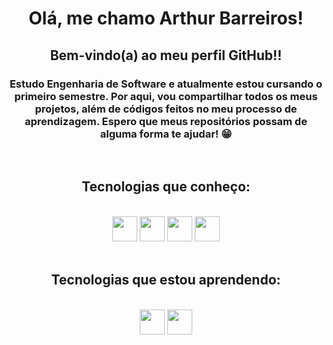 <div align="center">
<div align="center">  
    <h1>Olá, me chamo Arthur Barreiros!</h1>
</div>

<div align="center">  
    <h2>Bem-vindo(a) ao meu perfil GitHub!!</h2>
    <h3>Estudo Engenharia de Software e atualmente estou cursando o primeiro semestre. Por aqui, vou compartilhar todos os meus projetos, além de códigos feitos no meu processo de aprendizagem. Espero que meus repositórios possam de alguma forma te ajudar! 😁 </h3>
</div>

<br>
<div align="center">  
    <h2>Tecnologias que conheço: </h2>
</div>
<br>
<img width="40" height="40" src="https://cdn.jsdelivr.net/gh/devicons/devicon/icons/java/java-original.svg" />   <img width="40" height="40" src="https://cdn.jsdelivr.net/gh/devicons/devicon/icons/html5/html5-original.svg" />   <img width="40" height="40" src="https://cdn.jsdelivr.net/gh/devicons/devicon/icons/css3/css3-original.svg" />   <img width="40" height="40" src="https://cdn.jsdelivr.net/gh/devicons/devicon/icons/git/git-original.svg" />
<br>
<br>


<div align="center">  
    <h2>Tecnologias que estou aprendendo: </h2>
</div>
<br>
<img width="40" height="40" src="https://cdn.jsdelivr.net/gh/devicons/devicon/icons/spring/spring-original.svg" />   <img width="40" height="40" src="https://cdn.jsdelivr.net/gh/devicons/devicon/icons/mysql/mysql-original.svg" />
          
          
          
